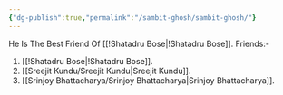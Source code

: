 ```yaml
---
{"dg-publish":true,"permalink":"/sambit-ghosh/sambit-ghosh/"}
---
```


He Is The Best Friend Of [[!Shatadru Bose\|!Shatadru Bose]].
Friends:-
1. [[!Shatadru Bose\|!Shatadru Bose]].
2. [[Sreejit Kundu/Sreejit Kundu\|Sreejit Kundu]].
3. [[Srinjoy Bhattacharya/Srinjoy Bhattacharya\|Srinjoy Bhattacharya]].